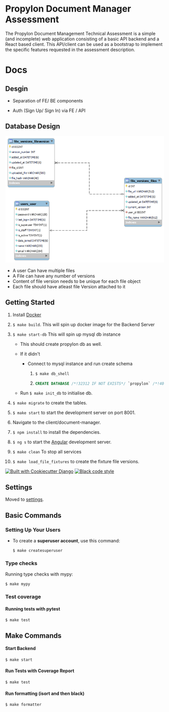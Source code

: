 # Propylon Document Manager Assessment

The Propylon Document Management Technical Assessment is a simple (and incomplete) web application consisting of a basic API backend and a React based client. This API/client can be used as a bootstrap to implement the specific features requested in the assessment description.

# Docs

## Desgin

- Separation of FE/ BE components

- Auth (Sign Up/ Sign In) via FE / API

## Database Design

![schema](docs/schema.png)

- A user Can have multiple files
- A File can have any number of versions
- Content of file version needs to be unique for each file object
- Each file should have atleast file Version attached to it

## Getting Started

1. Install [Docker](https://www.docker.com/products/docker-desktop/)
2. `$ make build`. This will spin up docker image for the Backend Server
3. `$ make start-db` This will spin up mysql db instance

   - This should create propylon db as well.
   - If it didn't

     - Connect to mysql instance and run create schema

       1. `$ make db_shell`
       2. ```sql
          CREATE DATABASE /*!32312 IF NOT EXISTS*/ `propylon` /*!40100 DEFAULT CHARACTER SET utf8mb4 COLLATE utf8mb4_0900_ai_ci */ /*!80016 DEFAULT ENCRYPTION='N' */;
          ```

   - Run `$ make init_db` to initialise db.

4. `$ make migrate` to create the tables.

5. `$ make start` to start the development server on port 8001.
6. Navigate to the client/document-manager.
7. `$ npm install` to install the dependencies.
8. `$ ng s` to start the [Angular](https://angular.io/) development server.
9. `$ make clean` To stop all services

10. `$ make load_file_fixtures` to create the fixture file versions.

[![Built with Cookiecutter Django](https://img.shields.io/badge/built%20with-Cookiecutter%20Django-ff69b4.svg?logo=cookiecutter)](https://github.com/cookiecutter/cookiecutter-django/)
[![Black code style](https://img.shields.io/badge/code%20style-black-000000.svg)](https://github.com/ambv/black)

## Settings

Moved to [settings](http://cookiecutter-django.readthedocs.io/en/latest/settings.html).

## Basic Commands

### Setting Up Your Users

- To create a **superuser account**, use this command:

      $ make createsuperuser

### Type checks

Running type checks with mypy:

    $ make mypy

### Test coverage

#### Running tests with pytest

    $ make test

## Make Commands

#### Start Backend

    $ make start

#### Run Tests with Coverage Report

    $ make test

#### Run formatting (isort and then black)

    $ make formatter
